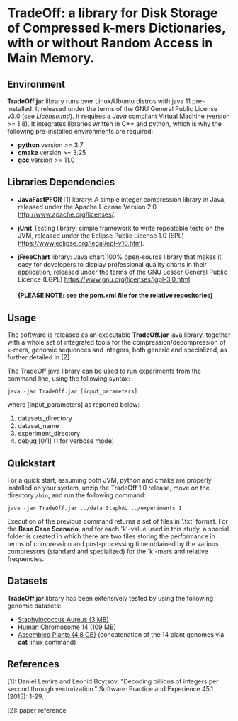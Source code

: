 # TradeOff: a library for Disk Storage of Compressed k-mers Dictionaries, with or without Random Access in Main Memory.

## Environment

**TradeOff.jar** library runs over Linux/Ubuntu distros with java 11 pre-installed. It released under the terms of the GNU General Public License v3.0 (see *License.md*). It requires a *Java* compliant Virtual Machine (version >= 1.8).  It integrates libraries written in C++ and python, which is why the following pre-installed environments are required: 

- **python** version >= 3.7
- **cmake** version >= 3.25
- **gcc** version >= 11.0


## Libraries Dependencies

- **JavaFastPFOR** [1] library: A simple integer compression library in Java, released under the Apache License Version 2.0 http://www.apache.org/licenses/.

- **jUnit** Testing library: simple framework to write repeatable tests on the JVM, released under the Eclipse Public License 1.0 (EPL) https://www.eclipse.org/legal/epl-v10.html. 

- **jFreeChart** library: Java chart 100% open-source library that makes it easy for developers to display professional quality charts in their application, released under the terms of the GNU Lesser General Public Licence (LGPL) https://www.gnu.org/licenses/lgpl-3.0.html.

  #### (PLEASE NOTE: see the pom.xml file for the relative repositories)


## Usage

The software is released as an executable **TradeOff.jar** java library, together with a whole set of integrated tools for the compression/decompression of `k`-mers, genomic sequences and integers, both generic and specialized, as further detailed in [2]. 

The TradeOff java library can be used to run experiments from the command line, using the following syntax:


`java -jar TradeOff.jar [input_parameters]`

where [input_parameters] as reported below:
1) datasets_directory
2) dataset_name 
3) experiment_directory 
4) debug [0/1] (1 for verbose mode)


## Quickstart
For a quick start, assuming both JVM, python and cmake are properly installed on your system, unzip the TradeOff 1.0 release, move on the directory `/bin`, and run the following command:

`java -jar TradeOff.jar ../data StaphAU ../experiments 1`

Execution of the previous command returns a set of files in '.txt' format. For the **Base Case Scenario**, and for each 'k'-value used in this study, a special folder is created in which there are two files storing the performance in terms of compression and post-processing time obtained by the various compressors (standard and specialized) for the 'k'-mers and relative frequencies.



## Datasets

**TradeOff.jar** library has been extensively tested by using the following genomic datasets:
- [Staphylococcus Aureus (3 MB)](https://www.ncbi.nlm.nih.gov/nuccore/NC_010079.1?report=fasta)
- [Human Chromosome 14 (109 MB)](https://www.ncbi.nlm.nih.gov/assembly/GCF_000001405.14/)
- [Assembled Plants (4.8 GB)](http://afproject.org/media/genome/std/assembled/plants/dataset/assembled-plants.zip) (concatenation of the 14 plant genomes via **cat** linux command)


## References
[1]: Daniel Lemire and Leonid Boytsov. "Decoding billions of integers per second through vectorization." Software: Practice and Experience 45.1 (2015): 1-29.

[2]: paper reference
